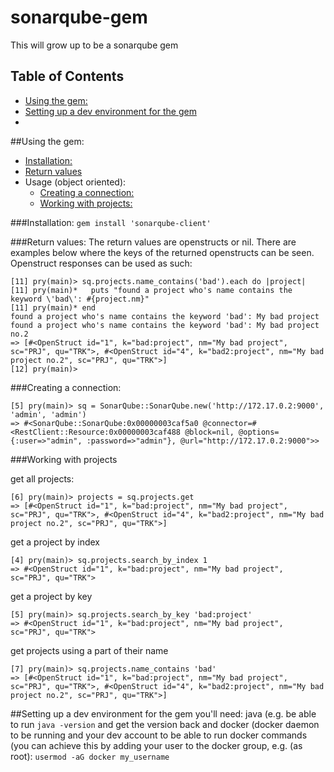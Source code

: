 # sonarqube-gem
This will grow up to be a sonarqube gem

## Table of Contents
 - [Using the gem:](#usage)
 - [Setting up a dev environment for the gem](#setting-up-a-dev-environment)
 - 
 
##Using the gem:
 - [Installation:](#installation)
 - [Return values](#return-values)
 - Usage (object oriented):
   - [Creating a connection:](#creating-a-connection)
   - [Working with projects:](#working-with-projects)
   
   
###Installation:
```gem install 'sonarqube-client'```

###Return values:
The return values are openstructs or nil. There are examples below where the keys of the returned openstructs can be seen. Openstruct responses can be used as such:
```
[11] pry(main)> sq.projects.name_contains('bad').each do |project|
[11] pry(main)*   puts "found a project who's name contains the keyword \'bad\': #{project.nm}"
[11] pry(main)* end  
found a project who's name contains the keyword 'bad': My bad project
found a project who's name contains the keyword 'bad': My bad project no.2
=> [#<OpenStruct id="1", k="bad:project", nm="My bad project", sc="PRJ", qu="TRK">, #<OpenStruct id="4", k="bad2:project", nm="My bad project no.2", sc="PRJ", qu="TRK">]
[12] pry(main)> 
```

###Creating a connection:
```
[5] pry(main)> sq = SonarQube::SonarQube.new('http://172.17.0.2:9000', 'admin', 'admin')
=> #<SonarQube::SonarQube:0x00000003caf5a0 @connector=#<RestClient::Resource:0x00000003caf488 @block=nil, @options={:user=>"admin", :password=>"admin"}, @url="http://172.17.0.2:9000">>
```
###Working with projects

get all projects:
```
[6] pry(main)> projects = sq.projects.get
=> [#<OpenStruct id="1", k="bad:project", nm="My bad project", sc="PRJ", qu="TRK">, #<OpenStruct id="4", k="bad2:project", nm="My bad project no.2", sc="PRJ", qu="TRK">]
```
get a project by index
```
[4] pry(main)> sq.projects.search_by_index 1
=> #<OpenStruct id="1", k="bad:project", nm="My bad project", sc="PRJ", qu="TRK">
```
get a project by key
```
[5] pry(main)> sq.projects.search_by_key 'bad:project'
=> #<OpenStruct id="1", k="bad:project", nm="My bad project", sc="PRJ", qu="TRK">
```
get projects using a part of their name
```
[7] pry(main)> sq.projects.name_contains 'bad'
=> [#<OpenStruct id="1", k="bad:project", nm="My bad project", sc="PRJ", qu="TRK">, #<OpenStruct id="4", k="bad2:project", nm="My bad project no.2", sc="PRJ", qu="TRK">]
```

##Setting up a dev environment for the gem
you'll need: java (e.g. be able to run ```java -version``` and get the version back and docker (docker daemon to be running and your dev account to be able to run docker commands (you can achieve this by adding your user to the docker group, e.g. (as root): ```usermod -aG docker my_username```
